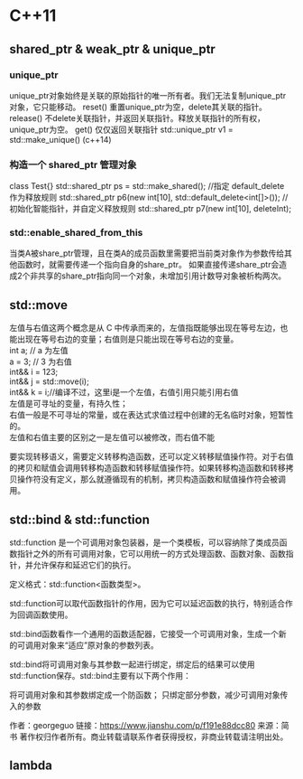 # C++11

## shared_ptr & weak_ptr & unique_ptr

### unique_ptr
unique_ptr对象始终是关联的原始指针的唯一所有者。我们无法复制unique_ptr对象，它只能移动。
reset()	重置unique_ptr为空，delete其关联的指针。
release()	不delete关联指针，并返回关联指针。释放关联指针的所有权，unique_ptr为空。
get()	仅仅返回关联指针
std::unique_ptr<Vec3> v1 = std::make_unique<Vec3>() (c++14)

### 构造一个 shared_ptr 管理对象
class Test{}
std::shared_ptr<ClassTest> ps = std::make_shared<ClassTest>();
//指定 default_delete 作为释放规则
std::shared_ptr<int> p6(new int[10], std::default_delete<int[]>());
//初始化智能指针，并自定义释放规则
std::shared_ptr<int> p7(new int[10], deleteInt);

### std::enable_shared_from_this
当类A被share_ptr管理，且在类A的成员函数里需要把当前类对象作为参数传给其他函数时，就需要传递一个指向自身的share_ptr。
如果直接传递share_ptr<this>会造成2个非共享的share_ptr指向同一个对象，未增加引用计数导对象被析构两次。


## std::move
左值与右值这两个概念是从 C 中传承而来的，左值指既能够出现在等号左边，也能出现在等号右边的变量；右值则是只能出现在等号右边的变量。  
int a; // a 为左值  
a = 3; // 3 为右值  
int&& i = 123;  
int&& j = std::move(i);  
int&& k = i;//编译不过，这里i是一个左值，右值引用只能引用右值  
左值是可寻址的变量，有持久性；  
右值一般是不可寻址的常量，或在表达式求值过程中创建的无名临时对象，短暂性的。   
左值和右值主要的区别之一是左值可以被修改，而右值不能

要实现转移语义，需要定义转移构造函数，还可以定义转移赋值操作符。对于右值的拷贝和赋值会调用转移构造函数和转移赋值操作符。如果转移构造函数和转移拷贝操作符没有定义，那么就遵循现有的机制，拷贝构造函数和赋值操作符会被调用。


## std::bind & std::function
std::function 是一个可调用对象包装器，是一个类模板，可以容纳除了类成员函数指针之外的所有可调用对象，它可以用统一的方式处理函数、函数对象、函数指针，并允许保存和延迟它们的执行。

定义格式：std::function<函数类型>。

std::function可以取代函数指针的作用，因为它可以延迟函数的执行，特别适合作为回调函数使用。

std::bind函数看作一个通用的函数适配器，它接受一个可调用对象，生成一个新的可调用对象来“适应”原对象的参数列表。

std::bind将可调用对象与其参数一起进行绑定，绑定后的结果可以使用std::function保存。std::bind主要有以下两个作用：

将可调用对象和其参数绑定成一个防函数；
只绑定部分参数，减少可调用对象传入的参数

作者：georgeguo
链接：https://www.jianshu.com/p/f191e88dcc80
来源：简书
著作权归作者所有。商业转载请联系作者获得授权，非商业转载请注明出处。

## lambda

